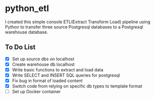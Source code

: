 # python_etl
I created this simple console ETL(Extract Transform Load) pipeline using Python to transfer three source Postgresql databases to a Postgresql warehouse database. 

## To Do List
- [X] Set up source dbs on localhost
- [X] Create warehouse db localhost
- [X] Write basic functions to extract and load data
- [X] Write SELECT and INSERT SQL queries for postgresql  
- [X] Fix bug in format of loaded content 
- [X] Switch code from relying on specific db types to template format
- [ ] Set up Docker container
